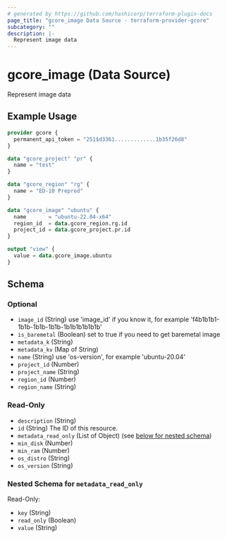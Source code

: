 ```yaml
---
# generated by https://github.com/hashicorp/terraform-plugin-docs
page_title: "gcore_image Data Source - terraform-provider-gcore"
subcategory: ""
description: |-
  Represent image data
---
```


# gcore_image (Data Source)

Represent image data

## Example Usage

```terraform
provider gcore {
  permanent_api_token = "251$d3361.............1b35f26d8"
}

data "gcore_project" "pr" {
  name = "test"
}

data "gcore_region" "rg" {
  name = "ED-10 Preprod"
}

data "gcore_image" "ubuntu" {
  name       = "ubuntu-22.04-x64"
  region_id  = data.gcore_region.rg.id
  project_id = data.gcore_project.pr.id
}

output "view" {
  value = data.gcore_image.ubuntu
}
```

<!-- schema generated by tfplugindocs -->
## Schema

### Optional

- `image_id` (String) use 'image_id' if you know it, for example 'f4b1b1b1-1b1b-1b1b-1b1b-1b1b1b1b1b1b'
- `is_baremetal` (Boolean) set to true if you need to get baremetal image
- `metadata_k` (String)
- `metadata_kv` (Map of String)
- `name` (String) use 'os-version', for example 'ubuntu-20.04'
- `project_id` (Number)
- `project_name` (String)
- `region_id` (Number)
- `region_name` (String)

### Read-Only

- `description` (String)
- `id` (String) The ID of this resource.
- `metadata_read_only` (List of Object) (see [below for nested schema](#nestedatt--metadata_read_only))
- `min_disk` (Number)
- `min_ram` (Number)
- `os_distro` (String)
- `os_version` (String)

<a id="nestedatt--metadata_read_only"></a>
### Nested Schema for `metadata_read_only`

Read-Only:

- `key` (String)
- `read_only` (Boolean)
- `value` (String)
